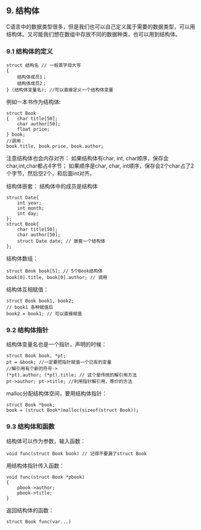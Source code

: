 ﻿## 9. 结构体
C语言中的数据类型很多，但是我们也可以自己定义属于需要的数据类型，可以用结构体。又可能我们想在数组中存放不同的数据种类，也可以用到结构体。

### 9.1 结构体的定义

    struct 结构名 // 一般首字母大写
    {
	    结构体成员1；
	    结构体成员2；
    } (结构体变量名); //可以直接定义一个结构体变量
    
例如一本书作为结构体:

    struct Book
    {	char title[50];
	    char author[50];
	    float price;
    } book;
    //调用：
    book.title, book.price, book.author;

注意结构体也会内存对齐：
如果结构体有char, int, char顺序，保存会char,int,char都占4字节；
如果顺序是char, char, int顺序，保存会2个char占了2个字节，然后空2个，和后面int对齐。

结构体嵌套：
结构体中的成员是结构体

    struct Date{
	    int year;
	    int month;
	    int day;
    };
    struct Book{
	    char title[50];
	    char author[50];
	    struct Date date; // 嵌套一个结构体
    };

结构体数组：

    struct Book book[5]; // 5个Book结构体
    book[0].title, book[0].author; // 调用

结构体互相赋值：

    struct Book book1, book2;
    // book1 各种赋值后
    book2 = book1; // 可以直接赋值

### 9.2 结构体指针
结构体变量名也是一个指针，声明的时候：

    struct Book book, *pt;
    pt = &book; //一定要把指针赋值一个已有的变量
	//解引用有个新的符号->
	(*pt).author; (*pt).title; // 这个是传统的解引用方法
	pt->author; pt->title; //利用指针解引用，等价的方法

malloc分配结构体空间，要用结构体指针：

    struct Book *book;
    book = (struct Book*)malloc(sizeof(struct Book));

### 9.3 结构体和函数
结构体可以作为参数，输入函数：

    void func(struct Book book) // 记得不要漏了struct Book
用结构体指针传入函数：

    void func(struct Book *pbook)
    {
	    pbook->author;
	    pbook->title;
    }

返回结构体的函数：

    struct Book func(var...)
